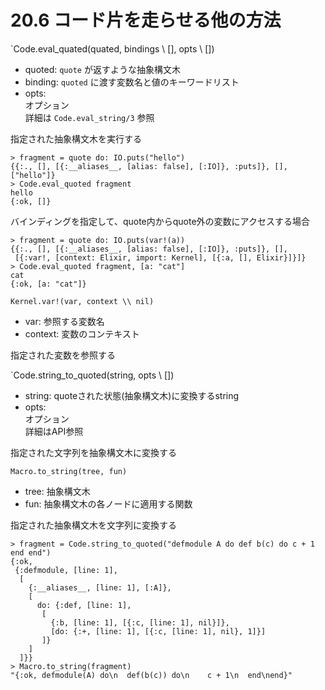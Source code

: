 # 20.6 コード片を走らせる他の方法

`Code.eval_quated(quated, bindings \\ [], opts \\ [])
- quoted: `quote` が返すような抽象構文木
- binding: `quoted` に渡す変数名と値のキーワードリスト
- opts:  
    オプション  
    詳細は `Code.eval_string/3` 参照

指定された抽象構文木を実行する

```
> fragment = quote do: IO.puts("hello")
{{:., [], [{:__aliases__, [alias: false], [:IO]}, :puts]}, [], ["hello"]}
> Code.eval_quoted fragment
hello
{:ok, []}
```

バインディングを指定して、quote内からquote外の変数にアクセスする場合

```
> fragment = quote do: IO.puts(var!(a))
{{:., [], [{:__aliases__, [alias: false], [:IO]}, :puts]}, [],
 [{:var!, [context: Elixir, import: Kernel], [{:a, [], Elixir}]}]}
> Code.eval_quoted fragment, [a: "cat"]
cat
{:ok, [a: "cat"]}
```

`Kernel.var!(var, context \\ nil)`
- var: 参照する変数名
- context: 変数のコンテキスト

指定された変数を参照する

`Code.string_to_quoted(string, opts \\ [])
- string: quoteされた状態(抽象構文木)に変換するstring
- opts:  
    オプション  
    詳細はAPI参照

指定された文字列を抽象構文木に変換する

`Macro.to_string(tree, fun)`
- tree: 抽象構文木
- fun: 抽象構文木の各ノードに適用する関数

指定された抽象構文木を文字列に変換する

```
> fragment = Code.string_to_quoted("defmodule A do def b(c) do c + 1 end end")
{:ok,
 {:defmodule, [line: 1],
  [
    {:__aliases__, [line: 1], [:A]},
    [
      do: {:def, [line: 1],
       [
         {:b, [line: 1], [{:c, [line: 1], nil}]},
         [do: {:+, [line: 1], [{:c, [line: 1], nil}, 1]}]
       ]}
    ]
  ]}}
> Macro.to_string(fragment)
"{:ok, defmodule(A) do\n  def(b(c)) do\n    c + 1\n  end\nend}"
```

